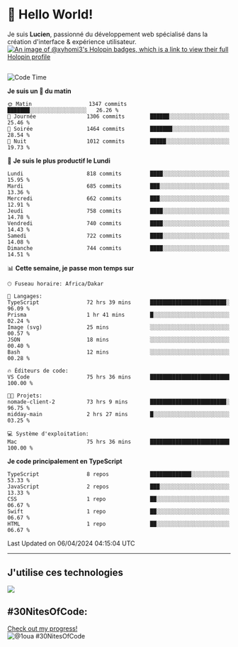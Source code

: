 # 👋 Hello World!

Je suis **Lucien**, passionné du développement web spécialisé dans la création d'interface & expérience utilisateur.
[![An image of @xyhomi3's Holopin badges, which is a link to view their full Holopin profile](https://holopin.me/xyhomi3)](https://holopin.io/@xyhomi3)

##

<!--START_SECTION:waka-->
![Code Time](http://img.shields.io/badge/Code%20Time-860%20hrs%2021%20mins-blue)

**Je suis un 🐤 du matin** 

```text
🌞 Matin                  1347 commits        ███████░░░░░░░░░░░░░░░░░░   26.26 % 
🌆 Journée                1306 commits        ██████░░░░░░░░░░░░░░░░░░░   25.46 % 
🌃 Soirée                 1464 commits        ███████░░░░░░░░░░░░░░░░░░   28.54 % 
🌙 Nuit                   1012 commits        █████░░░░░░░░░░░░░░░░░░░░   19.73 % 
```
📅 **Je suis le plus productif le Lundi** 

```text
Lundi                    818 commits         ████░░░░░░░░░░░░░░░░░░░░░   15.95 % 
Mardi                    685 commits         ███░░░░░░░░░░░░░░░░░░░░░░   13.36 % 
Mercredi                 662 commits         ███░░░░░░░░░░░░░░░░░░░░░░   12.91 % 
Jeudi                    758 commits         ████░░░░░░░░░░░░░░░░░░░░░   14.78 % 
Vendredi                 740 commits         ████░░░░░░░░░░░░░░░░░░░░░   14.43 % 
Samedi                   722 commits         ████░░░░░░░░░░░░░░░░░░░░░   14.08 % 
Dimanche                 744 commits         ████░░░░░░░░░░░░░░░░░░░░░   14.51 % 
```


📊 **Cette semaine, je passe mon temps sur** 

```text
🕑︎ Fuseau horaire: Africa/Dakar

💬 Langages: 
TypeScript               72 hrs 39 mins      ████████████████████████░   96.09 % 
Prisma                   1 hr 41 mins        █░░░░░░░░░░░░░░░░░░░░░░░░   02.24 % 
Image (svg)              25 mins             ░░░░░░░░░░░░░░░░░░░░░░░░░   00.57 % 
JSON                     18 mins             ░░░░░░░░░░░░░░░░░░░░░░░░░   00.40 % 
Bash                     12 mins             ░░░░░░░░░░░░░░░░░░░░░░░░░   00.28 % 

🔥 Éditeurs de code: 
VS Code                  75 hrs 36 mins      █████████████████████████   100.00 % 

🐱‍💻 Projets: 
nomade-client-2          73 hrs 9 mins       ████████████████████████░   96.75 % 
midday-main              2 hrs 27 mins       █░░░░░░░░░░░░░░░░░░░░░░░░   03.25 % 

💻 Système d'exploitation: 
Mac                      75 hrs 36 mins      █████████████████████████   100.00 % 
```

**Je code principalement en TypeScript** 

```text
TypeScript               8 repos             █████████████░░░░░░░░░░░░   53.33 % 
JavaScript               2 repos             ███░░░░░░░░░░░░░░░░░░░░░░   13.33 % 
CSS                      1 repo              ██░░░░░░░░░░░░░░░░░░░░░░░   06.67 % 
Swift                    1 repo              ██░░░░░░░░░░░░░░░░░░░░░░░   06.67 % 
HTML                     1 repo              ██░░░░░░░░░░░░░░░░░░░░░░░   06.67 % 
```




 Last Updated on 06/04/2024 04:15:04 UTC
<!--END_SECTION:waka-->
---

## J'utilise ces technologies

<p align="left">
  <a href="https://skillicons.dev">
    <img src="https://skillicons.dev/icons?i=ts,js,md,scss,tailwind,react,redux,docker,express,astro,vite,nextjs,vercel,figma,ableton" />
  </a>
</p>

## #30NitesOfCode:
  [Check out my progress!](https://www.codedex.io/@1oua/30-nites-of-code)  
  ![@1oua #30NitesOfCode](https://www.codedex.io/api/petStatus?user=1oua)
